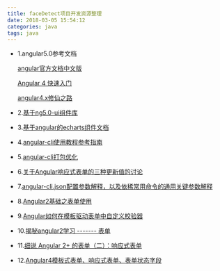 ```yaml
---
title: faceDetect项目开发资源整理
date: 2018-03-05 15:54:12
categories: java
tags: java
---
```



- 1.angular5.0参考文档
   
   [angular官方文档中文版](https://www.angular.cn/)
   
   [Angular 4 快速入门](https://segmentfault.com/a/1190000009733649)
   
   [angular4.x修仙之路](https://segmentfault.com/blog/angular4)
   
- 2.[基于ng5.0-ui组件库](https://ng.ant.design/#/)

- 3.[基于angular的echarts组件文档](https://xieziyu.github.io/ngx-echarts/#/home)
 
- 4.[angular-cli使用教程参考指南](https://segmentfault.com/a/1190000007874819) 

- 5.[angular-cli打包优化](https://zhuanlan.zhihu.com/p/29005629)

- 6.[关于Angular响应式表单的三种更新值的讨论](https://segmentfault.com/a/1190000010778530)

- 7.[angular-cli.json配置参数解释，以及依稀常用命令的通用关键参数解释](https://www.cnblogs.com/qingming/p/6961548.html)
- 8.[Angular2基础之表单使用](https://segmentfault.com/a/1190000006222169)

- 9.[Angular如何在模板驱动表单中自定义校验器](https://segmentfault.com/a/1190000010558300)

- 10.[揭秘angular2学习 ------- 表单](https://blog.csdn.net/qq451354/article/details/58038007)

- 11.[细说 Angular 2+ 的表单（二）：响应式表单](https://juejin.im/post/593fa043a0bb9f006b684df4#heading-3)

- 12.[Angular4模板式表单、响应式表单、表单状态字段](https://blog.csdn.net/qq_35765126/article/details/77102365)
